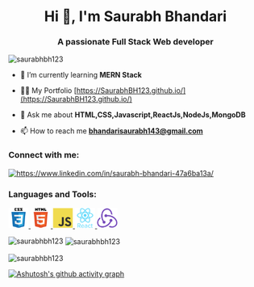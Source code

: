 
<!---
SaurabhBH123/SaurabhBH123 is a ✨ special ✨ repository because its `README.md` (this file) appears on your GitHub profile.
You can click the Preview link to take a look at your changes.
--->
<h1 align="center">Hi 👋, I'm Saurabh Bhandari</h1>
<h3 align="center">A passionate Full Stack Web developer</h3>

<p align="left"> <img src="https://komarev.com/ghpvc/?username=saurabhbh123&label=Profile%20views&color=0e75b6&style=flat" alt="saurabhbh123" /> </p>

- 🌱 I’m currently learning **MERN Stack**

- 👨‍💻 My Portfolio [https://SaurabhBH123.github.io/](https://SaurabhBH123.github.io/)

- 💬 Ask me about **HTML,CSS,Javascript,ReactJs,NodeJs,MongoDB**

- 📫 How to reach me **bhandarisaurabh143@gmail.com**

<h3 align="left">Connect with me:</h3>
<p align="left">
<a href="https://linkedin.com/in/https://www.linkedin.com/in/saurabh-bhandari-47a6ba13a/" target="blank"><img align="center" src="https://raw.githubusercontent.com/rahuldkjain/github-profile-readme-generator/master/src/images/icons/Social/linked-in-alt.svg" alt="https://www.linkedin.com/in/saurabh-bhandari-47a6ba13a/" height="30" width="40" /></a>
</p>

<h3 align="left">Languages and Tools:</h3>
<p align="left"> <a href="https://www.w3schools.com/css/" target="_blank" rel="noreferrer"> <img src="https://raw.githubusercontent.com/devicons/devicon/master/icons/css3/css3-original-wordmark.svg" alt="css3" width="40" height="40"/> </a> <a href="https://www.w3.org/html/" target="_blank" rel="noreferrer"> <img src="https://raw.githubusercontent.com/devicons/devicon/master/icons/html5/html5-original-wordmark.svg" alt="html5" width="40" height="40"/> </a> <a href="https://developer.mozilla.org/en-US/docs/Web/JavaScript" target="_blank" rel="noreferrer"> <img src="https://raw.githubusercontent.com/devicons/devicon/master/icons/javascript/javascript-original.svg" alt="javascript" width="40" height="40"/> </a> <a href="https://reactjs.org/" target="_blank" rel="noreferrer"> <img src="https://raw.githubusercontent.com/devicons/devicon/master/icons/react/react-original-wordmark.svg" alt="react" width="40" height="40"/> </a> <a href="https://redux.js.org" target="_blank" rel="noreferrer"> <img src="https://raw.githubusercontent.com/devicons/devicon/master/icons/redux/redux-original.svg" alt="redux" width="40" height="40"/> </a> </p>

<p><img align="left" src="https://github-readme-stats.vercel.app/api/top-langs?username=saurabhbh123&show_icons=true&locale=en&layout=compact" alt="saurabhbh123" /></p>

<p>&nbsp;<img align="center" src="https://github-readme-stats.vercel.app/api?username=saurabhbh123&show_icons=true&locale=en" alt="saurabhbh123" /></p>

<p><img align="center" src="https://github-readme-streak-stats.herokuapp.com/?user=saurabhbh123&" alt="saurabhbh123" /></p>

[![Ashutosh's github activity graph](https://github-readme-activity-graph.cyclic.app/graph?username=SaurabhBH123&bg_color=ffcfe9&color=9e4c98&line=9e4c98&point=403d3d&area=true&hide_border=true)](https://github.com/ashutosh00710/github-readme-activity-graph)

